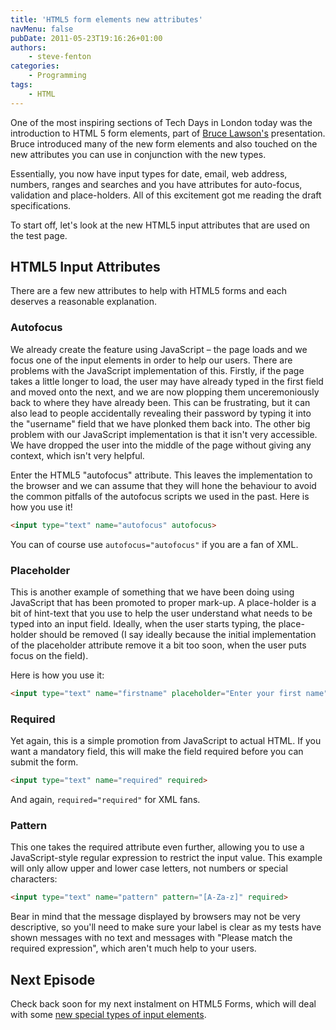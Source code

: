 ```yaml
---
title: 'HTML5 form elements new attributes'
navMenu: false
pubDate: 2011-05-23T19:16:26+01:00
authors:
    - steve-fenton
categories:
    - Programming
tags:
    - HTML
---
```


One of the most inspiring sections of Tech Days in London today was the introduction to HTML 5 form elements, part of [Bruce Lawson's](http://www.brucelawson.co.uk/) presentation. Bruce introduced many of the new form elements and also touched on the new attributes you can use in conjunction with the new types.

Essentially, you now have input types for date, email, web address, numbers, ranges and searches and you have attributes for auto-focus, validation and place-holders. All of this excitement got me reading the draft specifications.

To start off, let's look at the new HTML5 input attributes that are used on the test page.

## HTML5 Input Attributes

There are a few new attributes to help with HTML5 forms and each deserves a reasonable explanation.

### Autofocus

We already create the feature using JavaScript – the page loads and we focus one of the input elements in order to help our users. There are problems with the JavaScript implementation of this. Firstly, if the page takes a little longer to load, the user may have already typed in the first field and moved onto the next, and we are now plopping them unceremoniously back to where they have already been. This can be frustrating, but it can also lead to people accidentally revealing their password by typing it into the "username" field that we have plonked them back into. The other big problem with our JavaScript implementation is that it isn't very accessible. We have dropped the user into the middle of the page without giving any context, which isn't very helpful.

Enter the HTML5 "autofocus" attribute. This leaves the implementation to the browser and we can assume that they will hone the behaviour to avoid the common pitfalls of the autofocus scripts we used in the past. Here is how you use it!

```html
<input type="text" name="autofocus" autofocus>
```

You can of course use `autofocus="autofocus"` if you are a fan of XML.

### Placeholder

This is another example of something that we have been doing using JavaScript that has been promoted to proper mark-up. A place-holder is a bit of hint-text that you use to help the user understand what needs to be typed into an input field. Ideally, when the user starts typing, the place-holder should be removed (I say ideally because the initial implementation of the placeholder attribute remove it a bit too soon, when the user puts focus on the field).

Here is how you use it:

```html
<input type="text" name="firstname" placeholder="Enter your first name">
```

### Required

Yet again, this is a simple promotion from JavaScript to actual HTML. If you want a mandatory field, this will make the field required before you can submit the form.

```html
<input type="text" name="required" required>
```

And again, `required="required"` for XML fans.

### Pattern

This one takes the required attribute even further, allowing you to use a JavaScript-style regular expression to restrict the input value. This example will only allow upper and lower case letters, not numbers or special characters:

```html
<input type="text" name="pattern" pattern="[A-Za-z]" required>
```

Bear in mind that the message displayed by browsers may not be very descriptive, so you'll need to make sure your label is clear as my tests have shown messages with no text and messages with "Please match the required expression", which aren't much help to your users.

## Next Episode

Check back soon for my next instalment on HTML5 Forms, which will deal with some [new special types of input elements](/blog/2011/05/html-5-forms-special-input-elements/).
